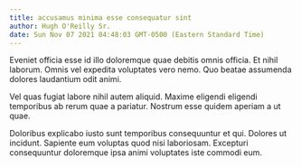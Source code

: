 ```yaml
---
title: accusamus minima esse consequatur sint
author: Hugh O'Reilly Sr.
date: Sun Nov 07 2021 04:48:03 GMT-0500 (Eastern Standard Time)
---
```

Eveniet officia esse id illo doloremque quae debitis omnis officia. Et nihil laborum. Omnis vel expedita voluptates vero nemo. Quo beatae assumenda dolores laudantium odit animi.

 Vel quas fugiat labore nihil autem aliquid. Maxime eligendi eligendi temporibus ab rerum quae a pariatur. Nostrum esse quidem aperiam a ut quae.

 Doloribus explicabo iusto sunt temporibus consequuntur et qui. Dolores ut incidunt. Sapiente eum voluptas quod nisi laboriosam. Excepturi consequuntur doloremque ipsa animi voluptates iste commodi eum.
